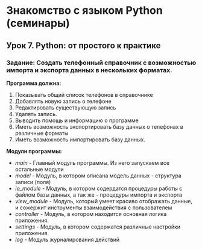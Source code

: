 # Знакомство с языком Python (семинары) #

## Урок 7. Python: от простого к практике ##

### Задание: Создать телефонный справочник с возможностью импорта и экспорта данных в нескольких форматах. ###

**Программа должна:**

1. Показывать общий список телефонов в справочнике
2. Добавлять новую запись о телефоне
3. Редактировать существующую запись
4. Удалять запись.
5. Выводить помощь и информацию о программе
6. Иметь возможность экспортировать базу данных о телефонах в различные форматы
7. Иметь возможность импортировать базу данных.

**Модули программы:**

* _main_ - Главный модуль программы. Из него запускаем все остальные модули
* _model_ - Модуль, в котором описана модель данных - структура записи (поля)
* _io\_module_ - Модуль, в котором содердатся процедуры работы с файлом базы данных, а так же - процедуры импорта и экспорта
* _view\_module_ - Модуль, который умеет красиво отображать данные, и сожержит инструменты взаимодействия с пользователем
* _controller_ - Модуль, в котором находится основная логика приложения.
* _settings_ - Модуль, в котором содержатся различные настройки приложения.
* _log_ - Модуль журналирования действий
